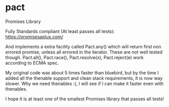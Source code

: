 # pact
Promises Library

Fully Standards compliant (At least passes all tests): https://promisesaplus.com/

And implements a extra facility called Pact.any() which will return first non errored promise, unless all errored in the iterator. These are not well tested though. Pact.all(), Pact.race(), Pact.resolve(x), Pact.reject(e) work according to ECMA spec. 

My original code was about 5 times faster than bluebird, but by the time I added all the thenable support and clean stack requirements, it is now way slower. Why we need thenables :(, I will see if I can make it faster even with thenables.

I hope it is at least one of the smallest Promises library that passes all tests!
